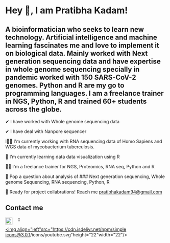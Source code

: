 
# Hey 🙂,  I am Pratibha Kadam!

## A bioinformatician who seeks to learn new technology. Artificial intelligence and machine learning fascinates me and love to implement it on biological data. Mainly worked with Next generation sequencing data and have expertise in whole genome sequencing specially in pandemic worked with 150 SARS-CoV-2 genomes. Python and R are my go to programming languages. I am a freelance trainer in NGS, Python, R and trained 60+ students across the globe.

 ✔ I have worked with Whole genome sequencing data
 
 ✔ I have deal with Nanpore sequencer
 
 I🕵️‍♀️ I'm currently working with RNA sequencing data of Homo Sapiens and WGS data of mycobacterium tuberculosis.
 
 👾 I'm currently learning data data visualization using R
 
 👩‍🏫 I'm a freelance trainer for NGS, Proteomics, RNA seq, Python and R

  📩 Pop a question about analysis of ### Next generation sequencing, Whole genome Sequencing, RNA sequencing, Python, R
 
  🤝 Ready for project collabrations! Reach me pratibhakadam94@gmail.com
  
  
  ## Contact me
 
<a href="https://www.linkedin.com/in/pratibhakadam">
<img align="left"alt-"Mitul's LinkedN"width="22px"
src="https://raw.githubusercontent.com/peterthehan/peterthehan/master/assets/linkedin.svg"height="22"width="22" />
</a>
  
      I
 <a href="Your ID URL Link" target="blank"><img align="left"src="https://cdn.jsdelivr.net/npm/simple
icons@3.0.1/icons/youtube.svg"height="22"width="22"/></a>
 
 
 
 

